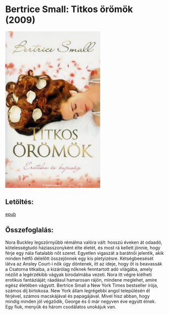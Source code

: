 # <a name="id_769">Bertrice Small: Titkos örömök (2009)</a>
<img src="https://github.com/BercziSandor/calibre_lib/raw/main/Bertrice%20Small/Titkos%20oromok%20%28769%29/cover.jpg" alt="cover" width="300"/>

## Letöltés:
[epub](https://github.com/BercziSandor/calibre_lib/raw/main/Bertrice%20Small/Titkos%20oromok%20%28769%29/Titkos%20oromok%20-%20Bertrice%20Small.epub)

## Összefoglalás:
<div>
<p>Nora Buckley legszörnyűbb rémálma valóra vált: hosszú éveken át odaadó, kötelességtudó háziasszonyként élte életét, és most rá kellett jönnie, hogy férje egy nála fiatalabb nőt szeret. Egyetlen vigaszát a barátnői jelentik, akik minden hétfő délelőtt összejönnek egy kis pletyizésre. Kétségbeesését látva az Ansley Court-i nők úgy döntenek, itt az ideje, hogy őt is beavassák a Csatorna titkaiba, a kizárólag nőknek fenntartott adó világába, amely nézőit a legérzékibb vágyak birodalmába vezeti. Nora itt végre kiélheti erotikus fantáziáját; ráadásul hamarosan rájön, mindene meglehet, amire egész életében vágyott. Bertrice Small a New York Times bestseller írója, számos díj birtokosa. New York állam legrégebbi angol településén él férjével, számos macskájával és papagájával. Mivel hisz abban, hogy mindig minden jól végződik, George és ő már negyven éve együtt élnek. Egy fiuk, menyük és három csodálatos unokájuk van.</p></div>

